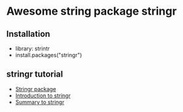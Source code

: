 # Awesome string package stringr

## Installation
- library: strintr
- install.packages("stringr")

## stringr tutorial
- [Stringr package](https://cran.r-project.org/web/packages/stringr/stringr.pdf)
- [Introduction to stringr](https://cran.r-project.org/web/packages/stringr/vignettes/stringr.html)
- [Summary to stringr](http://blog.fens.me/r-stringr/)
